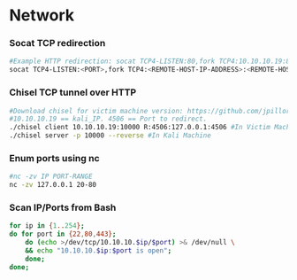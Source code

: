# Network

### Socat TCP redirection

```bash
#Example HTTP redirection: socat TCP4-LISTEN:80,fork TCP4:10.10.10.19:80
socat TCP4-LISTEN:<PORT>,fork TCP4:<REMOTE-HOST-IP-ADDRESS>:<REMOTE-HOST-PORT>
```

### Chisel TCP tunnel over HTTP

```bash
#Download chisel for victim machine version: https://github.com/jpillora/chisel/releases
#10.10.10.19 == kali_IP. 4506 == Port to redirect.
./chisel client 10.10.10.19:10000 R:4506:127.0.0.1:4506 #In Victim Machine
./chisel server -p 10000 --reverse #In Kali Machine
```

### Enum ports using nc

```bash
#nc -zv IP PORT-RANGE
nc -zv 127.0.0.1 20-80
```

### Scan IP/Ports from Bash

```bash
for ip in {1..254};
do for port in {22,80,443};
	do (echo >/dev/tcp/10.10.10.$ip/$port) >& /dev/null \
	&& echo "10.10.10.$ip:$port is open";
	done;
done;
```

